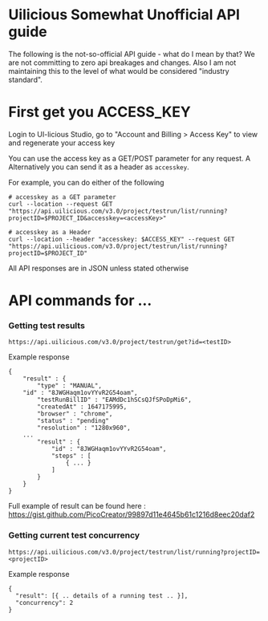 # Uilicious Somewhat Unofficial API guide

The following is the not-so-official API guide - what do I mean by that? We are not committing to zero api breakages and changes. Also I am not maintaining this to the level of what would be considered "industry standard".

# First get you ACCESS_KEY

Login to UI-licious Studio, go to "Account and Billing > Access Key" to view and regenerate your access key

You can use the access key as a GET/POST parameter for any request. A
Alternatively you can send it as a header as `accesskey`.

For example, you can do either of the following

```
# accesskey as a GET parameter
curl --location --request GET "https://api.uilicious.com/v3.0/project/testrun/list/running?projectID=$PROJECT_ID&accesskey=<accessKey>" 

# accesskey as a Header
curl --location --header "accesskey: $ACCESS_KEY" --request GET "https://api.uilicious.com/v3.0/project/testrun/list/running?projectID=$PROJECT_ID" 
```

All API responses are in JSON unless stated otherwise

# API commands for ...

### Getting test results

`https://api.uilicious.com/v3.0/project/testrun/get?id=<testID>`

Example response

```
{
	"result" : {
		"type" : "MANUAL",
    "id" : "8JWGHaqm1ovYYvR2G54oam",
		"testRunBillID" : "EAMdDc1hSCsQJfSPoDpMi6",
		"createdAt" : 1647175995,
		"browser" : "chrome",
		"status" : "pending"
		"resolution" : "1280x960",
    ...
		"result" : {
			"id" : "8JWGHaqm1ovYYvR2G54oam",
			"steps" : [
				{ ... }
			]
		}
	}
}
```

Full example of result can be found here : https://gist.github.com/PicoCreator/99897d11e4645b61c1216d8eec20daf2

### Getting current test concurrency

`https://api.uilicious.com/v3.0/project/testrun/list/running?projectID=<projectID>`

Example response

```
{
  "result": [{ .. details of a running test .. }],
  "concurrency": 2
}
```
